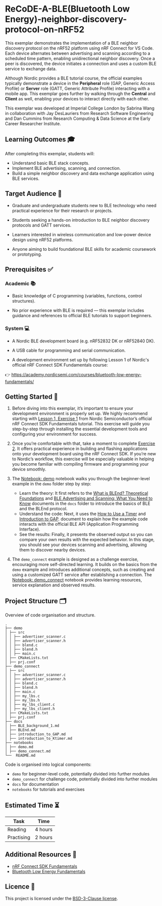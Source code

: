 <!--
This README template is designed with dual purpose.

It should help you think about and plan various aspects of your
exemplar. In this regard, the document need not be completed in
a single pass. Some sections will be relatively straightforward
to complete, others may evolve over time.

Once complete, this README will serve as the landing page for
your exemplar, providing learners with an outline of what they
can expect should they engage with the work.

Recall that you are developing a software project and learning
resource at the same time. It is important to keep this in mind
throughout the development and plan accordingly.
-->


<!-- Your exemplar title. Make it sound catchy! -->
# ReCoDE-A-BLE(Bluetooth Low Energy)-neighbor-discovery-protocol-on-nRF52

<!-- A brief description of your exemplar, which may include an image -->

This exemplar demonstrates the implementation of a BLE neighbor discovery protocol on the nRF52 platform using nRF Connect for VS Code. Each device alternates between advertising and scanning according to a scheduled time pattern, enabling unidirectional neighbor discovery. Once a peer is discovered, the device initiates a connection and uses a custom BLE service to exchange data. 

Although Nordic provides a BLE tutorial course, the official examples typically demonstrate a device in the **Peripheral** role (GAP, Generic Access Profile) or **Server** role (GATT, Generic Attribute Profile) interacting with a mobile app. This exemplar goes further by walking through the **Central** and **Client** as well, enabling your devices to interact directly with each other.

<!-- Author information -->
This exemplar was developed at Imperial College London by Sabrina Wang in
collaboration with Jay DesLauriers from Research Software Engineering and
Dan Cummins from Research Computing & Data Science at the Early Career
Researcher Institute.


<!-- Learning Outcomes. 
Aim for 3 - 4 points that illustrate what knowledge and
skills will be gained by studying your ReCoDE exemplar. -->
## Learning Outcomes 🎓

After completing this exemplar, students will:

- Understand basic BLE stack concepts.
- Implement BLE advertising, scanning, and connection.
- Build a simple neighbor discovery and data exchange application using BLE services.


<!-- Audience. Think broadly as to who will benefit. -->
## Target Audience 🎯

* Graduate and undergraduate students new to BLE technology who need practical experience for their research or projects.

* Students seeking a hands-on introduction to BLE neighbor discovery protocols and GATT services.

* Learners interested in wireless communication and low-power device design using nRF52 platforms.

* Anyone aiming to build foundational BLE skills for academic coursework or prototyping.


<!-- Requirements.
What skills and knowledge will students need before starting?
e.g. ECRI courses, knowledge of a programming language or library...

Is it a prerequisite skill or learning outcome?
e.g. If your project uses a niche library, you could either set it as a
requirement or make it a learning outcome above. If a learning outcome,
you must include a relevant section that helps with learning this library.
-->
## Prerequisites ✅

### Academic 📚

- Basic knowledge of C programming (variables, functions, control structures).

- No prior experience with BLE is required — this exemplar includes guidance and references to official BLE tutorials to support beginners.

### System 💻

- A Nordic BLE development board (e.g. nRF52832 DK or nRF52840 DK).

- A USB cable for programming and serial communication.

- A development environment set up by following Lesson 1 of Nordic's official nRF Connect SDK Fundamentals course:

👉 https://academy.nordicsemi.com/courses/bluetooth-low-energy-fundamentals/

    

<!-- Quick Start Guide. Tell learners how to engage with the exemplar. -->
## Getting Started 🚀

1. Before diving into this exemplar, it’s important to ensure your development environment is properly set up. We highly recommend starting with [Lesson 1, Exercise 1](https://academy.nordicsemi.com/courses/nrf-connect-sdk-fundamentals/lessons/lesson-1-nrf-connect-sdk-introduction/topic/exercise-1-1/) from Nordic Semiconductor’s official nRF Connect SDK Fundamentals tutorial. This exercise will guide you step-by-step through installing the essential development tools and configuring your environment for success.

2. Once you’re comfortable with that, take a moment to complete [Exercise 2](https://academy.nordicsemi.com/courses/nrf-connect-sdk-fundamentals/lessons/lesson-1-nrf-connect-sdk-introduction/topic/exercise-2-1/). It offers practical experience in building and flashing applications onto your development board using the nRF Connect SDK. If you’re new to Nordic’s workflow, this exercise will be especially valuable in helping you become familiar with compiling firmware and programming your device smoothly.

3. The [Notebook: demo](notebooks/demo.md) notebook walks you through the beginner-level example in the `demo` folder step by step:
    - Learn the theory: It first refers to the [What is BLEnd? Theoretical Foundations](docs/BLEnd.md) and [BLE Advertising and Scanning: What You Need to Know](docs/BLE_background_1.md) documents in the `docs` folder to introduce the basics of BLE and the BLEnd protocol.   
    - Understand the code: Next, it uses the [How to Use a Timer](docs/introduction_to_Ktimer.md) and [Introduction to GAP](docs/introduction_to_GAP.md). document to explain how the example code interacts with the official BLE API (Application Programming Interface).   
    - See the results: Finally, it presents the observed output so you can compare your own results with the expected behavior. In this stage, you should see your devices scanning and advertising, allowing them to discover nearby devices.  

4. The `demo_connect` example is designed as a challenge exercise, encouraging more self-directed learning. It builds on the basics from the `demo` example and introduces additional concepts, such as creating and using a customized GATT service after establishing a connection. The [Notebook: demo_connect](notebooks/demo_connect.md) notebook provides learning resources, service explanation and observed results.



<!-- Repository structure. Explain how your code is structured. -->
## Project Structure 🗂️

Overview of code organisation and structure.

```
.
├── demo
│ ├── src
│ │ ├── advertiser_scanner.c
│ │ ├── advertiser_scanner.h
│ │ ├── blend.c
│ │ ├── blend.h
│ │ ├── main.c
│ ├── CMakeLists.txt
│ ├── prj.conf
├── demo_connect
│ ├── src
│ │ ├── advertiser_scanner.c
│ │ ├── advertiser_scanner.h
│ │ ├── blend.c
│ │ ├── blend.h
│ │ ├── main.c
│ │ ├── my_lbs.c
│ │ ├── my_lbs.h
│ │ ├── my_lbs_client.c
│ │ ├── my_lbs_client.h
│ ├── CMakeLists.txt
│ ├── prj.conf
├── docs
│ ├── BLE_background_1.md
│ ├── BLEnd.md
│ ├── introduction_to_GAP.md
│ ├── introduction_to_Ktimer.md
├── notebooks
│ ├── demo.md
│ ├── demo_connect.md
└──  README.md
```

Code is organised into logical components:
- `demo` for beginner-level code, potentially divided into further modules
- `demo_connect` for challenge code, potentially divided into further modules
- `docs` for documentation
- `notebooks` for tutorials and exercises

## Estimated Time ⏳

| Task       | Time    |
| ---------- | ------- |
| Reading    | 4 hours |
| Practising | 2 hours |


<!-- Any references, or other resources. -->
## Additional Resources 🔗

- [nRF Connect SDK Fundamentals](https://academy.nordicsemi.com/courses/nrf-connect-sdk-fundamentals/)
- [Bluetooth Low Energy Fundamentals](https://academy.nordicsemi.com/courses/bluetooth-low-energy-fundamentals/)
<!-- LICENCE.
Imperial prefers BSD-3. Please update the LICENSE.md file with the current year.
-->
## Licence 📄

This project is licensed under the [BSD-3-Clause license](LICENSE.md).
